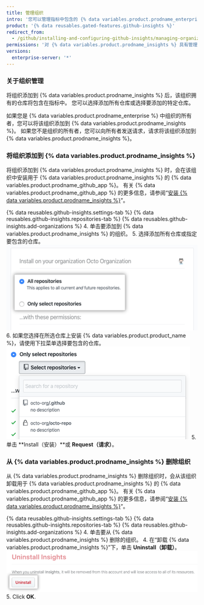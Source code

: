 ```yaml
---
title: 管理组织
intro: '您可以管理指标中包含的 {% data variables.product.prodname_enterprise %} 组织。'
product: '{% data reusables.gated-features.github-insights %}'
redirect_from:
  - /github/installing-and-configuring-github-insights/managing-organizations
permissions: '对 {% data variables.product.prodname_insights %} 具有管理员权限的人可管理组织。'
versions:
  enterprise-server: '*'
---
```


### 关于组织管理

将组织添加到 {% data variables.product.prodname_insights %} 后，该组织拥有的仓库将包含在指标中。 您可以选择添加所有仓库或选择要添加的特定仓库。

如果您是 {% data variables.product.prodname_enterprise %} 中组织的所有者，您可以将该组织添加到 {% data variables.product.prodname_insights %}。 如果您不是组织的所有者，您可以向所有者发送请求，请求将该组织添加到 {% data variables.product.prodname_insights %}。

### 将组织添加到 {% data variables.product.prodname_insights %}

将组织添加到 {% data variables.product.prodname_insights %} 时，会在该组织中安装用于 {% data variables.product.prodname_insights %} 的 {% data variables.product.prodname_github_app %}。 有关 {% data variables.product.prodname_github_app %} 的更多信息，请参阅“[安装 {% data variables.product.prodname_insights %}](/github/installing-and-configuring-github-insights/installing-github-insights)”。

{% data reusables.github-insights.settings-tab %}
{% data reusables.github-insights.repositories-tab %}
{% data reusables.github-insights.add-organizations %}
4. 单击要添加到 {% data variables.product.prodname_insights %} 的组织。
5. 选择添加所有仓库或指定要包含的仓库。 ![添加所有仓库或选择仓库的复选框](/assets/images/help/insights/all-or-select-repos.png)
6. 如果您选择在所选仓库上安装 {% data variables.product.product_name %}，请使用下拉菜单选择要包含的仓库。 ![选择仓库的下拉菜单](/assets/images/help/insights/select-repos.png)
5. 单击 **Install（安装）**或 **Request（请求）**。

### 从 {% data variables.product.prodname_insights %} 删除组织

从 {% data variables.product.prodname_insights %} 删除组织时，会从该组织卸载用于 {% data variables.product.prodname_insights %} 的 {% data variables.product.prodname_github_app %}。 有关 {% data variables.product.prodname_github_app %} 的更多信息，请参阅“[安装 {% data variables.product.prodname_insights %}](/github/installing-and-configuring-github-insights/installing-github-insights)”。

{% data reusables.github-insights.settings-tab %}
{% data reusables.github-insights.repositories-tab %}
{% data reusables.github-insights.add-organizations %}
4. 单击要从 {% data variables.product.prodname_insights %} 删除的组织。
4. 在“卸载 {% data variables.product.prodname_insights %}”下，单击 **Uninstall（卸载）**。 ![卸载按钮](/assets/images/help/insights/uninstall-button.png)
5. Click **OK**.
